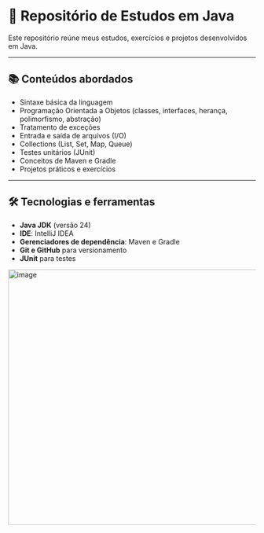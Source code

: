 # 🚀 Repositório de Estudos em Java

Este repositório reúne meus estudos, exercícios e projetos desenvolvidos em Java.  


---

## 📚 Conteúdos abordados

- Sintaxe básica da linguagem  
- Programação Orientada a Objetos (classes, interfaces, herança, polimorfismo, abstração)  
- Tratamento de exceções  
- Entrada e saída de arquivos (I/O)  
- Collections (List, Set, Map, Queue)  
- Testes unitários (JUnit)  
- Conceitos de Maven e Gradle  
- Projetos práticos e exercícios  

---

## 🛠️ Tecnologias e ferramentas

- **Java JDK** (versão 24)  
- **IDE**: IntelliJ IDEA 
- **Gerenciadores de dependência**: Maven e Gradle  
- **Git e GitHub** para versionamento  
- **JUnit** para testes  

<img width="1041" height="520" alt="image" src="https://github.com/user-attachments/assets/73206566-07de-43fb-889d-045f89437736" />



